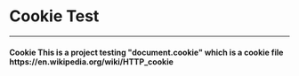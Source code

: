 <h1>Cookie Test</h1>
<hr>
<h4>Cookie This is a project testing "document.cookie" which is a cookie file https://en.wikipedia.org/wiki/HTTP_cookie</h4>
